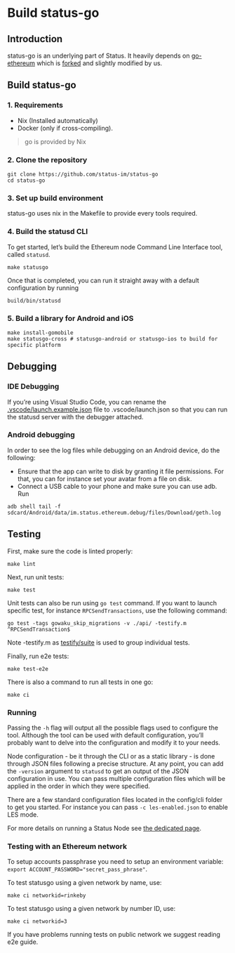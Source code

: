 # Build status-go

## Introduction

status-go is an underlying part of Status. It heavily depends on [go-ethereum](https://github.com/ethereum/go-ethereum/) which is [forked](https://github.com/status-im/go-ethereum) and slightly modified by us.

## Build status-go

### 1. Requirements

* Nix (Installed automatically)
* Docker (only if cross-compiling).

> go is provided by Nix

### 2. Clone the repository

```shell
git clone https://github.com/status-im/status-go
cd status-go
```

### 3. Set up build environment

status-go uses nix in the Makefile to provide every tools required.

### 4. Build the statusd CLI

To get started, let’s build the Ethereum node Command Line Interface tool, called `statusd`.

```shell
make statusgo
```

Once that is completed, you can run it straight away with a default configuration by running

```shell
build/bin/statusd
```

### 5. Build a library for Android and iOS

```shell
make install-gomobile
make statusgo-cross # statusgo-android or statusgo-ios to build for specific platform
```

## Debugging

### IDE Debugging

If you’re using Visual Studio Code, you can rename the [.vscode/launch.example.json](https://github.com/status-im/status-go/blob/develop/.vscode/launch.example.json) file to .vscode/launch.json so that you can run the statusd server with the debugger attached.

### Android debugging

In order to see the log files while debugging on an Android device, do the following:

* Ensure that the app can write to disk by granting it file permissions. For that, you can for instance set your avatar from a file on disk.
* Connect a USB cable to your phone and make sure you can use adb.
Run

```shell
adb shell tail -f sdcard/Android/data/im.status.ethereum.debug/files/Download/geth.log
```

## Testing

First, make sure the code is linted properly:

```shell
make lint
```

Next, run unit tests:

```shell
make test
```

Unit tests can also be run using `go test` command. If you want to launch specific test, for instance `RPCSendTransactions`, use the following command:

```shell
go test -tags gowaku_skip_migrations -v ./api/ -testify.m ^RPCSendTransaction$
```

Note -testify.m as [testify/suite](https://godoc.org/github.com/stretchr/testify/suite) is used to group individual tests.

Finally, run e2e tests:

```shell
make test-e2e
```

There is also a command to run all tests in one go:

```shell
make ci
```

### Running

Passing the `-h` flag will output all the possible flags used to configure the tool. Although the tool can be used with default configuration, you’ll probably want to delve into the configuration and modify it to your needs.

Node configuration - be it through the CLI or as a static library - is done through JSON files following a precise structure. At any point, you can add the `-version` argument to `statusd` to get an output of the JSON configuration in use. You can pass multiple configuration files which will be applied in the order in which they were specified.

There are a few standard configuration files located in the config/cli folder to get you started. For instance you can pass `-c les-enabled.json` to enable LES mode.

For more details on running a Status Node see [the dedicated page](https://github.com/status-im/status-go/blob/develop/_examples/README.md#run-waku-node).

### Testing with an Ethereum network

To setup accounts passphrase you need to setup an environment variable: `export ACCOUNT_PASSWORD="secret_pass_phrase"`.

To test statusgo using a given network by name, use:

```shell
make ci networkid=rinkeby
```

To test statusgo using a given network by number ID, use:

```shell
make ci networkid=3
```

If you have problems running tests on public network we suggest reading e2e guide.
